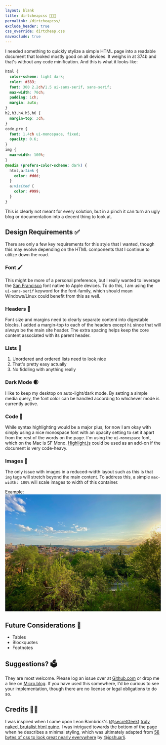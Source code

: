 ```yaml
---
layout: blank
title: dirtcheapcss 👨🏼‍💻
permalink: /dirtcheapcss/
exclude_header: true
css_override: dirtcheap.css
navexclude: true
---
```


I needed something to quickly stylize a simple HTML page
into a readable document that looked mostly good on all
devices. It weighs in at 374b and that's without any code
minification. And this is what it looks like:

```css
html {
  color-scheme: light dark;
  color: #333;
  font: 300 2.2ch/1.5 ui-sans-serif, sans-serif;
  max-width: 70ch;
  padding: 1ch;
  margin: auto;
}
h2,h3,h4,h5,h6 {
  margin-top: 3ch;
}
code,pre {
  font: 1.4ch ui-monospace, fixed;
  opacity: 0.6;
}
img {
  max-width: 100%;
}
@media (prefers-color-scheme: dark) {
  html,a:link {
    color: #ddd;
  }
  a:visited {
    color: #999;
  }
}
```

This is clearly not meant for every solution, but in a pinch
it can turn an ugly blog or documentation into a decent
thing to look at.

## Design Requirements ✅

There are only a few key requirements for this style that I
wanted, though this may evolve depending on the HTML components
that I continue to utilize down the road.

### Font 🖌

This might be more of a personal preference, but I really
wanted to leverage the
[San Francisco](https://developer.apple.com/fonts/)
font native to Apple devices. To do this, I am using the
`ui-sans-serif` keyword for the font-family, which
should mean Windows/Linux could benefit from this as well.

### Headers 📰

Font size and margins need to clearly separate content
into digestable blocks. I added a margin-top to each of the
headers except `h1` since that will always be
the main site header. The extra spacing helps keep the core
content associated with its parent header.

### Lists 📝

1. Unordered and ordered lists need to look nice
2. That's pretty easy actually
3. No fiddling with anything really

### Dark Mode 🌒

I like to keep my desktop on auto-light/dark mode. By setting
a simple media query, the font color can be handled according to
whichever mode is currently active.

### Code 🤖

While syntax highlighting would be a major plus, for now I am
okay with simply using a nice monospace font with an opacity
setting to set it apart from the rest of the words on the page.
I'm using the `ui-monospace` font, which on the Mac is
SF Mono.
[Highlight.js](https://github.com/highlightjs/highlight.js)
could be used as an add-on if the document is very code-heavy.

### Images 🌄

The only issue with images in a reduced-width layout such as this
is that `img` tags will stretch beyond the main content.
To address this, a simple `max-width: 100%` will scale
images to width of this container.

Example:
![Sample Image](/assets/img/sample.jpg)

## Future Considerations 🚀

* Tables
* Blockquotes
* Footnotes

## Suggestions? 🗳

They are most welcome. Please log an issue over at
[Github.com](https://github.com/peterrother/dirtcheapcss/issues)
or drop me a line on
[Micro.blog](https://micro.blog/peterrother). If you
have used this somewhere, I'd be curious to see your implementation,
though there are no license or legal obligations to do so.

## Credits 👋🏼

I was inspired when I came upon Leon Bambrick's
([@secretGeek](https://github.com/secretGeek))
[truly naked, brutalist html quine](https://secretgeek.github.io/html_wysiwyg/html.html).
I was intrigued towards the bottom
of the page when he describes a minimal styling, which was ultimately
adapted from
[58 bytes of css to look great nearly everywhere](https://jrl.ninja/etc/1/)
by [@joshuarli](https://github.com/joshuarli).
